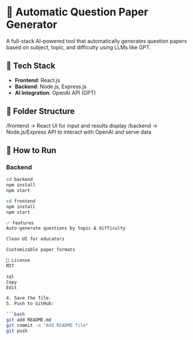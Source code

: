 # 📘 Automatic Question Paper Generator

A full-stack AI-powered tool that automatically generates question papers based on subject, topic, and difficulty using LLMs like GPT.

## 🔧 Tech Stack
- **Frontend**: React.js
- **Backend**: Node.js, Express.js
- **AI Integration**: OpenAI API (GPT)

## 📁 Folder Structure

/frontend → React UI for input and results display
/backend → Node.js/Express API to interact with OpenAI and serve data


## 🚀 How to Run

### Backend
```bash
cd backend
npm install
npm start

cd frontend
npm install
npm start

✅ Features
Auto-generate questions by topic & difficulty

Clean UI for educators

Customizable paper formats

📄 License
MIT

sql
Copy
Edit

4. Save the file.
5. Push to GitHub:

```bash
git add README.md
git commit -m "Add README file"
git push